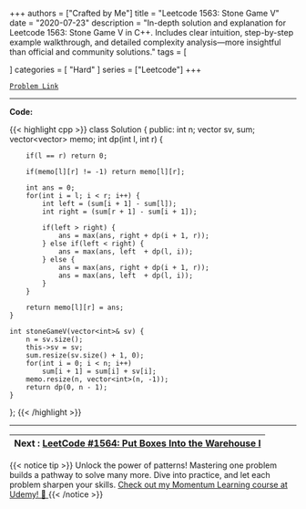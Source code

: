 
+++
authors = ["Crafted by Me"]
title = "Leetcode 1563: Stone Game V"
date = "2020-07-23"
description = "In-depth solution and explanation for Leetcode 1563: Stone Game V in C++. Includes clear intuition, step-by-step example walkthrough, and detailed complexity analysis—more insightful than official and community solutions."
tags = [
    
]
categories = [
    "Hard"
]
series = ["Leetcode"]
+++



[`Problem Link`](https://leetcode.com/problems/stone-game-v/description/)

---

**Code:**

{{< highlight cpp >}}
class Solution {
public:
    int n;
    vector<int> sv, sum;
    vector<vector<int>> memo;
    int dp(int l, int r) {
        
        if(l == r) return 0;
        
        if(memo[l][r] != -1) return memo[l][r];
        
        int ans = 0;
        for(int i = l; i < r; i++) {
            int left = (sum[i + 1] - sum[l]);
            int right = (sum[r + 1] - sum[i + 1]);

            if(left > right) {
                ans = max(ans, right + dp(i + 1, r));
            } else if(left < right) {
                ans = max(ans, left  + dp(l, i));
            } else {
                ans = max(ans, right + dp(i + 1, r));
                ans = max(ans, left  + dp(l, i));
            }
        }
        
        return memo[l][r] = ans;
    }
    
    int stoneGameV(vector<int>& sv) {
        n = sv.size();
        this->sv = sv;
        sum.resize(sv.size() + 1, 0);
        for(int i = 0; i < n; i++)
            sum[i + 1] = sum[i] + sv[i];
        memo.resize(n, vector<int>(n, -1));
        return dp(0, n - 1);
    }
};
{{< /highlight >}}


---

| Next : [LeetCode #1564: Put Boxes Into the Warehouse I](https://grid47.xyz/posts/leetcode_1564) |
| --- |
{{< notice tip >}}
Unlock the power of patterns! Mastering one problem builds a pathway to solve many more. Dive into practice, and let each problem sharpen your skills. [Check out my Momentum Learning course at Udemy! 🚀 ](https://www.udemy.com/course/algorithms-and-data-structures-in-cpp/)
{{< /notice >}}

